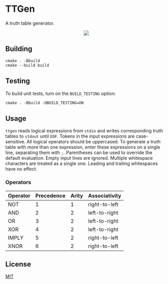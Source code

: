 # TTGen

A truth table generator.

<p align="center">
  <img src="https://user-images.githubusercontent.com/33803413/135889691-8e9e4305-a180-4595-ae26-fc41aaf68cc4.png" />
</p>

## Building

```
cmake . -Bbuild
cmake --build build
```

## Testing

To build unit tests, turn on the `BUILD_TESTING` option:
```
cmake . -Bbuild -DBUILD_TESTING=ON
```

## Usage

`ttgen` reads logical expressions from `stdin` and writes corresponding truth tables to `stdout` until `EOF`. Tokens in the input expressions are case-sensitive. All logical operators should be uppercased. To generate a truth table with more than one expression, enter these expressions on a single line, separating them with `;`. Parentheses can be used to override the default evaluation. Empty input lines are ignored. Multiple whitespace characters are treated as a single one. Leading and trailing whitespaces have no effect.

### Operators

Operator | Precedence | Arity | Associativity
--- | --- | --- | ---
NOT | 1 | 1 | right-to-left
AND | 2 | 2 | left-to-right
OR | 3 | 2 | left-to-right
XOR | 4 | 2 | left-to-right
IMPLY | 5 | 2 | right-to-left
XNOR | 6 | 2 | right-to-left

## License

[MIT](https://github.com/wadiim/ttgen/blob/master/LICENSE)
